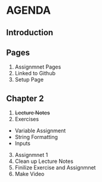 # **AGENDA**
## Introduction

## Pages
1. Assignmnet Pages
2. Linked to Github
3. Setup Page


## Chapter 2
1. ~~Lecture Notes~~
2. Exercises 
  - Variable Assignment 
  - String Formatting
  - Inputs
3. Assignmnet 1
4. Clean up Lecture Notes
5. Finilize Exercise and Assignmnet
6. Make Video 


